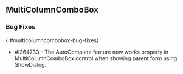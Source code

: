 ## MultiColumnComboBox

### Bug Fixes
{:#multicolumncombobox-bug-fixes}

* \#I364733 - The AutoComplete feature now works properly in MultiColumnComboBox control when showing parent form using ShowDialog. 
